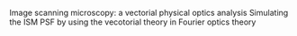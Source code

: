 Image scanning microscopy: a vectorial physical optics analysis
Simulating the ISM PSF by using the vecotorial theory in Fourier optics theory

